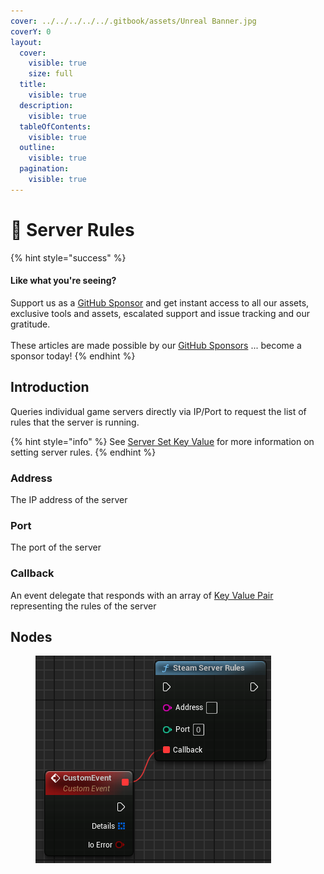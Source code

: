 ```yaml
---
cover: ../../../../../.gitbook/assets/Unreal Banner.jpg
coverY: 0
layout:
  cover:
    visible: true
    size: full
  title:
    visible: true
  description:
    visible: true
  tableOfContents:
    visible: true
  outline:
    visible: true
  pagination:
    visible: true
---
```


# 🔵 Server Rules



{% hint style="success" %}
#### Like what you're seeing?

Support us as a [GitHub Sponsor](../../../../../where-to-buy/become-a-sponsor.md) and get instant access to all our assets, exclusive tools and assets, escalated support and issue tracking and our gratitude.\
\
These articles are made possible by our [GitHub Sponsors](../../../../../where-to-buy/become-a-sponsor.md) ... become a sponsor today!
{% endhint %}

## Introduction

Queries individual game servers directly via IP/Port to request the list of rules that the server is running.

{% hint style="info" %}
See [Server Set Key Value](../set-key-value.md) for more information on setting server rules.
{% endhint %}

### Address

The IP address of the server

### Port

The port of the server

### Callback

An event delegate that responds with an array of [Key Value Pair](../../types/key-value-pair.md) representing the rules of the server

## Nodes

<figure><img src="../../../../../.gitbook/assets/image (263).png" alt=""><figcaption></figcaption></figure>
